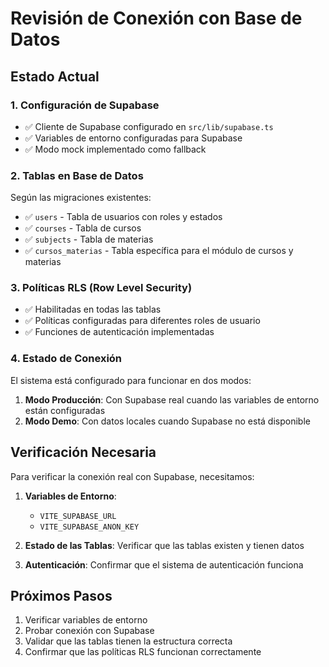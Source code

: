 # Revisión de Conexión con Base de Datos

## Estado Actual

### 1. Configuración de Supabase
- ✅ Cliente de Supabase configurado en `src/lib/supabase.ts`
- ✅ Variables de entorno configuradas para Supabase
- ✅ Modo mock implementado como fallback

### 2. Tablas en Base de Datos
Según las migraciones existentes:
- ✅ `users` - Tabla de usuarios con roles y estados
- ✅ `courses` - Tabla de cursos
- ✅ `subjects` - Tabla de materias
- ✅ `cursos_materias` - Tabla específica para el módulo de cursos y materias

### 3. Políticas RLS (Row Level Security)
- ✅ Habilitadas en todas las tablas
- ✅ Políticas configuradas para diferentes roles de usuario
- ✅ Funciones de autenticación implementadas

### 4. Estado de Conexión
El sistema está configurado para funcionar en dos modos:
1. **Modo Producción**: Con Supabase real cuando las variables de entorno están configuradas
2. **Modo Demo**: Con datos locales cuando Supabase no está disponible

## Verificación Necesaria

Para verificar la conexión real con Supabase, necesitamos:

1. **Variables de Entorno**:
   - `VITE_SUPABASE_URL`
   - `VITE_SUPABASE_ANON_KEY`

2. **Estado de las Tablas**: Verificar que las tablas existen y tienen datos

3. **Autenticación**: Confirmar que el sistema de autenticación funciona

## Próximos Pasos

1. Verificar variables de entorno
2. Probar conexión con Supabase
3. Validar que las tablas tienen la estructura correcta
4. Confirmar que las políticas RLS funcionan correctamente